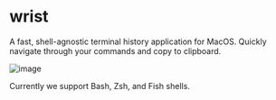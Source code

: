 # wrist
A fast, shell-agnostic terminal history application for MacOS. Quickly navigate through your commands and copy to clipboard.

![image](https://github.com/user-attachments/assets/887ed066-e5b0-4f76-a167-3b6b9da35e36)

Currently we support Bash, Zsh, and Fish shells.